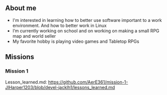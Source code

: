 ## About me
- I'm interested in learning how to better use software important to a work environment. And how to better work in Linux
- I’m currently working on school and on working on making a small RPG map and world seller
- My favorite hobby is playing video games and Tabletop RPGs

## Missions
### Mission 1
Lesson_learned.md: https://github.com/AerE361/mission-1-JlHarper1203/blob/devel-jacklh1/lessons_learned.md 

